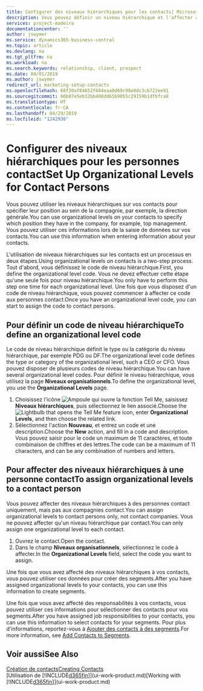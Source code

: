 ```yaml
---
title: Configurer des niveaux hiérarchiques pour les contacts| Microsoft Docs
description: Vous pouvez définir un niveau hiérarchique et l'affecter à vos contacts pour indiquer leur position au sein de leur compagnie, par exemple, la direction générale.
services: project-madeira
documentationcenter: ''
author: jswymer
ms.service: dynamics365-business-central
ms.topic: article
ms.devlang: na
ms.tgt_pltfrm: na
ms.workload: na
ms.search.keywords: relationship, client, prospect
ms.date: 04/01/2019
ms.author: jswymer
redirect_url: marketing-setup-contacts
ms.openlocfilehash: 68f20af84652f684eaa0d69c98e0dc3cb722ee91
ms.sourcegitcommit: 60b87e5eb32bb408dd65b9855c29159b1dfbfca8
ms.translationtype: HT
ms.contentlocale: fr-CA
ms.lasthandoff: 04/29/2019
ms.locfileid: "1242938"
---
```

# <a name="set-up-organizational-levels-for-contact-persons"></a><span data-ttu-id="ba510-103">Configurer des niveaux hiérarchiques pour les personnes contact</span><span class="sxs-lookup"><span data-stu-id="ba510-103">Set Up Organizational Levels for Contact Persons</span></span>
<span data-ttu-id="ba510-104">Vous pouvez utiliser les niveaux hiérarchiques sur vos contacts pour spécifier leur position au sein de la compagnie, par exemple, la direction générale.</span><span class="sxs-lookup"><span data-stu-id="ba510-104">You can use organizational levels on your contacts to specify which position they have in the company, for example, top management.</span></span> <span data-ttu-id="ba510-105">Vous pouvez utiliser ces informations lors de la saisie de données sur vos contacts.</span><span class="sxs-lookup"><span data-stu-id="ba510-105">You can use this information when entering information about your contacts.</span></span>

<span data-ttu-id="ba510-106">L'utilisation de niveaux hiérarchiques sur les contacts est un processus en deux étapes.</span><span class="sxs-lookup"><span data-stu-id="ba510-106">Using organizational levels on contacts is a two-step process.</span></span> <span data-ttu-id="ba510-107">Tout d'abord, vous définissez le code de niveau hiérarchique.</span><span class="sxs-lookup"><span data-stu-id="ba510-107">First, you define the organizational level code.</span></span> <span data-ttu-id="ba510-108">Vous ne devez effectuer cette étape qu'une seule fois pour niveau hiérarchique.</span><span class="sxs-lookup"><span data-stu-id="ba510-108">You only have to perform this step one time for each organizational level.</span></span> <span data-ttu-id="ba510-109">Une fois que vous disposez d'un code de niveau hiérarchique, vous pouvez commencer à affecter ce code aux personnes contact.</span><span class="sxs-lookup"><span data-stu-id="ba510-109">Once you have an organizational level code, you can start to assign the code to contact persons.</span></span>

## <a name="to-define-an-organizational-level-code"></a><span data-ttu-id="ba510-110">Pour définir un code de niveau hiérarchique</span><span class="sxs-lookup"><span data-stu-id="ba510-110">To define an organizational level code</span></span>
<span data-ttu-id="ba510-111">Le code de niveau hiérarchique définit le type ou la catégorie du niveau hiérarchique, par exemple PDG ou DF.</span><span class="sxs-lookup"><span data-stu-id="ba510-111">The organizational level code defines the type or category of the organizational level, such a CEO  or CFO.</span></span> <span data-ttu-id="ba510-112">Vous pouvez disposer de plusieurs codes de niveau hiérarchique.</span><span class="sxs-lookup"><span data-stu-id="ba510-112">You can have several organizational level codes.</span></span> <span data-ttu-id="ba510-113">Pour définir le niveau hiérarchique, vous utilisez la page **Niveaux organisationnels**.</span><span class="sxs-lookup"><span data-stu-id="ba510-113">To define the organizational level, you use the **Organizational Levels** page.</span></span>

1. <span data-ttu-id="ba510-114">Choisissez l'icône ![Ampoule qui ouvre la fonction Tell Me](media/ui-search/search_small.png "Dites-moi ce que vous voulez faire"), saisissez **Niveaux hiérarchiques**, puis sélectionnez le lien associé.</span><span class="sxs-lookup"><span data-stu-id="ba510-114">Choose the ![Lightbulb that opens the Tell Me feature](media/ui-search/search_small.png "Tell me what you want to do") icon, enter **Organizational Levels**, and then choose the related link.</span></span>
2. <span data-ttu-id="ba510-115">Sélectionnez l'action **Nouveau**, et entrez un code et une description.</span><span class="sxs-lookup"><span data-stu-id="ba510-115">Choose the **New** action, and fill in a code and description.</span></span> <span data-ttu-id="ba510-116">Vous pouvez saisir pour le code un maximum de 11 caractères, et toute combinaison de chiffres et des lettres.</span><span class="sxs-lookup"><span data-stu-id="ba510-116">The code can be a maximum of 11 characters, and can be any combination of numbers and letters.</span></span>

## <a name="to-assign-organizational-levels-to-a-contact-person"></a><span data-ttu-id="ba510-117">Pour affecter des niveaux hiérarchiques à une personne contact</span><span class="sxs-lookup"><span data-stu-id="ba510-117">To assign organizational levels to a contact person</span></span>
<span data-ttu-id="ba510-118">Vous pouvez affecter des niveaux hiérarchiques à des personnes contact uniquement, mais pas aux compagnies contact.</span><span class="sxs-lookup"><span data-stu-id="ba510-118">You can assign organizational levels to contact persons only, not contact companies.</span></span> <span data-ttu-id="ba510-119">Vous ne pouvez affecter qu'un niveau hiérarchique par contact.</span><span class="sxs-lookup"><span data-stu-id="ba510-119">You can only assign one organizational level to each contact.</span></span>

1. <span data-ttu-id="ba510-120">Ouvrez le contact.</span><span class="sxs-lookup"><span data-stu-id="ba510-120">Open the contact.</span></span>
2. <span data-ttu-id="ba510-121">Dans le champ **Niveaux organisationnels**, sélectionnez le code à affecter.</span><span class="sxs-lookup"><span data-stu-id="ba510-121">In the **Organizational Levels** field, select the code you want to assign.</span></span>

<span data-ttu-id="ba510-122">Une fois que vous avez affecté des niveaux hiérarchiques à vos contacts, vous pouvez utiliser ces données pour créer des segments.</span><span class="sxs-lookup"><span data-stu-id="ba510-122">After you have assigned organizational levels to your contacts, you can use this information to create segments.</span></span>

<span data-ttu-id="ba510-123">Une fois que vous avez affecté des responsabilités à vos contacts, vous pouvez utiliser ces informations pour sélectionner des contacts pour vos segments.</span><span class="sxs-lookup"><span data-stu-id="ba510-123">After you have assigned job responsibilities to your contacts, you can use this information to select contacts for your segments.</span></span> <span data-ttu-id="ba510-124">Pour plus d'informations, reportez-vous à [Ajouter des contacts à des segments](marketing-add-contact-segment.md).</span><span class="sxs-lookup"><span data-stu-id="ba510-124">For more information, see [Add Contacts to Segments](marketing-add-contact-segment.md).</span></span>

## <a name="see-also"></a><span data-ttu-id="ba510-125">Voir aussi</span><span class="sxs-lookup"><span data-stu-id="ba510-125">See Also</span></span>
[<span data-ttu-id="ba510-126">Création de contacts</span><span class="sxs-lookup"><span data-stu-id="ba510-126">Creating Contacts</span></span>](marketing-create-contact-companies.md)  
<span data-ttu-id="ba510-127">[Utilisation de [!INCLUDE[d365fin](includes/d365fin_md.md)]](ui-work-product.md)</span><span class="sxs-lookup"><span data-stu-id="ba510-127">[Working with [!INCLUDE[d365fin](includes/d365fin_md.md)]](ui-work-product.md)</span></span>  
